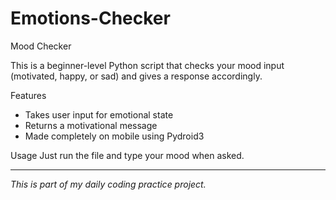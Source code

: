 # Emotions-Checker

 Mood Checker

This is a beginner-level Python script that checks your mood input 
(motivated, happy, or sad) and gives a response accordingly.

 Features
- Takes user input for emotional state
- Returns a motivational message
- Made completely on mobile using Pydroid3

Usage
Just run the file and type your mood when asked.

---

_This is part of my daily coding practice project._
